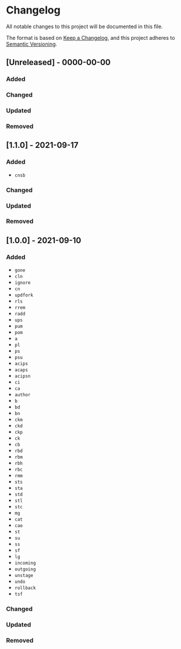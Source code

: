 # Changelog

All notable changes to this project will be documented in this file.

The format is based on [Keep a Changelog](https://keepachangelog.com/en/1.0.0/),
and this project adheres to [Semantic Versioning](https://semver.org/spec/v2.0.0.html).

## [Unreleased] - 0000-00-00

### Added

### Changed

### Updated

### Removed

## [1.1.0] - 2021-09-17

### Added

- `cnsb`

### Changed

### Updated

### Removed

## [1.0.0] - 2021-09-10

### Added

- `gone`
- `cln`
- `ignore`
- `cn`
- `updfork`
- `rls`
- `rrem`
- `radd`
- `ups`
- `pum`
- `pom`
- `a`
- `pl`
- `ps`
- `psu`
- `acips`
- `acaps`
- `acipsn`
- `ci`
- `ca`
- `author`
- `b`
- `bd`
- `bn`
- `ckm`
- `ckd`
- `ckp`
- `ck`
- `cb`
- `rbd`
- `rbm`
- `rbh`
- `rbc`
- `rmm`
- `sts`
- `sta`
- `std`
- `stl`
- `stc`
- `mg`
- `cat`
- `cao`
- `st`
- `su`
- `ss`
- `sf`
- `lg`
- `incoming`
- `outgoing`
- `unstage`
- `undo`
- `rollback`
- `tsf`

### Changed

### Updated

### Removed

